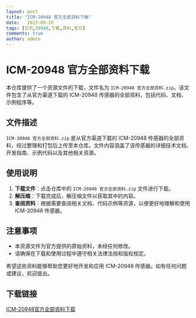 ```yaml
---
layout: post
title: "ICM-20948 官方全部资料下载"
date:   2023-09-16
tags: [ICM,20948,下载,资料,官方]
comments: true
author: admin
---
```

# ICM-20948 官方全部资料下载

本仓库提供了一个资源文件的下载，文件名为 `ICM-20948 官方全部资料.zip`。该文件包含了从官方渠道下载的 ICM-20948 传感器的全部资料，包括代码、文档、示例程序等。

## 文件描述

`ICM-20948 官方全部资料.zip` 是从官方渠道下载的 ICM-20948 传感器的全部资料，经过整理和打包后上传至本仓库。文件内容涵盖了该传感器的详细技术文档、开发指南、示例代码以及其他相关资源。

## 使用说明

1. **下载文件**：点击仓库中的 `ICM-20948 官方全部资料.zip` 文件进行下载。
2. **解压缩**：下载完成后，解压缩文件以获取其中的内容。
3. **查阅资料**：根据需要查阅相关文档、代码示例等资源，以便更好地理解和使用 ICM-20948 传感器。

## 注意事项

- 本资源文件为官方提供的原始资料，未经任何修改。
- 请确保在下载和使用过程中遵守相关法律法规和版权规定。

希望这些资料能够帮助您更好地开发和应用 ICM-20948 传感器。如有任何问题或建议，欢迎提出。

## 下载链接

[ICM-20948官方全部资料下载](https://pan.quark.cn/s/73ee862744f9)
